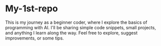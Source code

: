 # My-1st-repo
This is my journey as a beginner coder, where I explore the basics of programming with AI. I'll be sharing simple code snippets, small projects, and anything I learn along the way. Feel free to explore, suggest improvements, or some tips.
